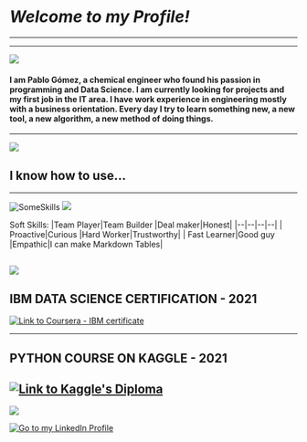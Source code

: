 # *Welcome to my Profile!*

------------


------------
![](https://i.ibb.co/vcG0tNJ/Barra-Magnifica-02.gif)

#### I am Pablo Gómez, a chemical engineer who found his passion in programming and Data Science. I am currently looking for projects and my first job in the IT area. I have work experience in engineering mostly with a business orientation. Every day I try to learn something new, a new tool, a new algorithm, a new method of doing things. 

------------

![](https://i.ibb.co/St75vnb/Skills-02.gif)

## I know how to use...

------------
![SomeSkills](https://i.ibb.co/M847b0b/s-KILLSLOGO01.png "SomeSkills")
![](https://i.ibb.co/HpJY5jS/s-KILLSLOGO02.png)

Soft Skills:
|Team Player|Team Builder  |Deal maker|Honest|
|--|--|--|--|
| Proactive|Curious  |Hard Worker|Trustworthy|
| Fast Learner|Good guy  |Empathic|I can make Markdown Tables|

![](https://i.ibb.co/vVqCnQv/Certif-02.gif)
------------
## IBM DATA SCIENCE CERTIFICATION - 2021

[![Link to Coursera - IBM certificate](https://i.ibb.co/9qLZX6X/IBMData-Science-Diploma.png "Link to Coursera - IBM certificate")](https://www.coursera.org/account/accomplishments/professional-cert/JA54WB5LWJ86 "Link to Coursera - IBM certificate")

------------
## PYTHON COURSE ON KAGGLE - 2021

[![Link to Kaggle's Diploma](https://i.ibb.co/kBjgtCJ/Kaggle-Python-Diploma.png "Link to Kaggle's Diploma")](https://www.kaggle.com/learn/certification/pablomgomez21/python "Link to Kaggle's Diploma")
------------

![](https://i.ibb.co/p1KXtpZ/contact-02.gif)

[![Go to my LinkedIn Profile](http://assets.stickpng.com/thumbs/580b57fcd9996e24bc43c528.png "LinkedIn Profile")](https://www.linkedin.com/in/pablo-g%C3%B3mez-60b773b7/?locale=en_US "LinkedIn Profile")

